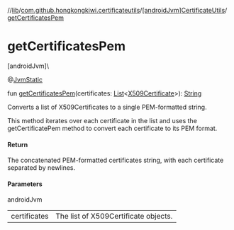 //[lib](../../../index.md)/[com.github.hongkongkiwi.certificateutils](../index.md)/[[androidJvm]CertificateUtils](index.md)/[getCertificatesPem](get-certificates-pem.md)

# getCertificatesPem

[androidJvm]\

@[JvmStatic](https://kotlinlang.org/api/latest/jvm/stdlib/kotlin.jvm/-jvm-static/index.html)

fun [getCertificatesPem](get-certificates-pem.md)(certificates: [List](https://kotlinlang.org/api/latest/jvm/stdlib/kotlin.collections/-list/index.html)&lt;[X509Certificate](https://developer.android.com/reference/kotlin/java/security/cert/X509Certificate.html)&gt;): [String](https://kotlinlang.org/api/latest/jvm/stdlib/kotlin/-string/index.html)

Converts a list of X509Certificates to a single PEM-formatted string.

This method iterates over each certificate in the list and uses the getCertificatePem method to convert each certificate to its PEM format.

#### Return

The concatenated PEM-formatted certificates string, with each certificate separated by newlines.

#### Parameters

androidJvm

| | |
|---|---|
| certificates | The list of X509Certificate objects. |
